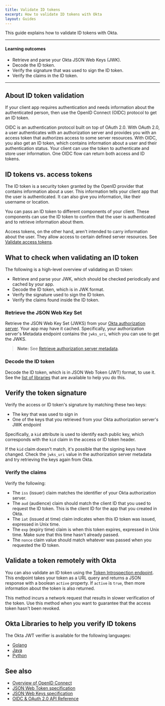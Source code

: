 ```yaml
---
title: Validate ID tokens
excerpt: How to validate ID tokens with Okta
layout: Guides
---
```


This guide explains how to validate ID tokens with Okta.

---

#### Learning outcomes

* Retrieve and parse your Okta JSON Web Keys (JWK).
* Decode the ID token.
* Verify the signature that was used to sign the ID token.
* Verify the claims in the ID token.

---

## About ID token validation

If your client app requires authentication and needs information about the authenticated person, then use the OpenID Connect (OIDC) protocol to get an ID token.

OIDC is an authentication protocol built on top of OAuth 2.0. With OAuth 2.0, a user authenticates with an authorization server and provides you with an access token that authorizes access to some server resources. With OIDC, you also get an ID token, which contains information about a user and their authentication status. Your client can use the token to authenticate and store user information. One OIDC flow can return both access and ID tokens.

## ID tokens vs. access tokens

The ID token is a security token granted by the OpenID provider that contains information about a user. This information tells your client app that the user is authenticated. It can also give you information, like their username or location.

You can pass an ID token to different components of your client. These components can use the ID token to confirm that the user is authenticated and to retrieve information about them.

Access tokens, on the other hand, aren't intended to carry information about the user. They allow access to certain defined server resources. See [Validate access tokens](/docs/guides/validate-access-tokens/).

## What to check when validating an ID token

The following is a high-level overview of validating an ID token:

* Retrieve and parse your JWK, which should be checked periodically and cached by your app.
* Decode the ID token, which is in JWK format.
* Verify the signature used to sign the ID token.
* Verify the claims found inside the ID token.

### Retrieve the JSON Web Key Set

Retrieve the JSON Web Key Set (JWKS) from your [Okta authorization server](/docs/guides/customize-authz-server/). Your app may have it cached. Specifically, your authorization server's Metadata endpoint contains the `jwks_uri`, which you can use to get the JWKS.

> **Note:** See [Retrieve authorization server metadata](https://developer.okta.com/docs/api/openapi/okta-oauth/oauth/tag/CustomAS/#tag/CustomAS/operation/getWellKnownOAuthConfigurationCustomAS).

### Decode the ID token

Decode the ID token, which is in JSON Web Token (JWT) format, to use it. See the [list of libraries](#okta-libraries-to-help-you-verify-id-tokens) that are available to help you do this.

## Verify the token signature

Verify the access or ID token's signature by matching these two keys:

* The key that was used to sign in
* One of the keys that you retrieved from your Okta authorization server's JWK endpoint

Specifically, a `kid` attribute is used to identify each public key, which corresponds with the `kid` claim in the access or ID token header.

If the `kid` claim doesn't match, it's possible that the signing keys have changed. Check the `jwks_uri` value in the authorization server metadata and try retrieving the keys again from Okta.

### Verify the claims

Verify the following:

* The `iss` (issuer) claim matches the identifier of your Okta authorization server.
* The `aud` (audience) claim should match the client ID that you used to request the ID token. This is the client ID for the app that you created in Okta.
* The `iat` (issued at time) claim indicates when this ID token was issued, expressed in Unix time.
* The `exp` (expiry time) claim is when this token expires, expressed in Unix time. Make sure that this time hasn't already passed.
* The `nonce` claim value should match whatever was passed when you requested the ID token.

## Validate a token remotely with Okta

You can also validate an ID token using the [Token Introspection endpoint](https://developer.okta.com/docs/api/openapi/okta-oauth/oauth/tag/CustomAS/#tag/CustomAS/operation/introspectCustomAS). This endpoint takes your token as a URL query and returns a JSON response with a boolean `active` property. If `active` is `true`, then more information about the token is also returned.

This method incurs a network request that results in slower verification of the token. Use this method when you want to guarantee that the access token hasn't been revoked.

## Okta Libraries to help you verify ID tokens

The Okta JWT verifier is available for the following languages:

* [Golang](https://github.com/okta/okta-jwt-verifier-golang)
* [Java](https://github.com/okta/okta-jwt-verifier-java)
* [Python](https://github.com/okta/okta-jwt-verifier-python)

## See also

* [Overview of OpenID Connect](/docs/concepts/oauth-openid/#openid-connect)
* [JSON Web Token specification](https://tools.ietf.org/html/rfc7519)
* [JSON Web Keys specification](https://tools.ietf.org/html/rfc7517)
* [OIDC & OAuth 2.0 API Reference](https://developer.okta.com/docs/api/openapi/okta-oauth/guides/overview/#id-token)
